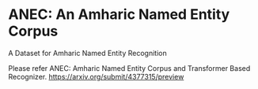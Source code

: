 # ANEC: An Amharic Named Entity Corpus
A Dataset for Amharic Named Entity Recognition

Please refer ANEC: Amharic Named Entity Corpus and Transformer Based Recognizer. 
https://arxiv.org/submit/4377315/preview 
